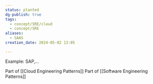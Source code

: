 ```yaml
---
status: planted
dg-publish: true
tags:
  - concept/SRE/cloud
  - concept/SRE
aliases:
  - SAAS
creation_date: 2024-05-02 13:05

---
```

Example: SAP,...

Part of [[Cloud Engineering Patterns]]
Part of [[Software Engineering Patterns]]
